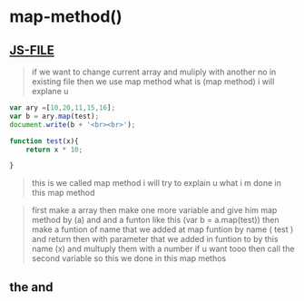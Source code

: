 # map-method() 
[JS-FILE](../js/55-Map-Array-method.js)
---
>if we want to change current array and muliply with another no in existing file then we use map method what is (map method) i will explane u

``` javascript
var ary =[10,20,11,15,16];
var b = ary.map(test);
document.write(b + '<br><br>');

function test(x){
    return x * 10;

} 
```
>this is we called map method i will try to explain u what i m done in this map method

>first make a array then make one more variable and give him map method by (a) and and a funton like this (var b = a.map(test)) then make a funtion of name that we added at map funtion by name ( test ) and return then with parameter that we added in funtion to by this name (x) and multuply them with a number if u want tooo then call the second variable so this we done in this map methos

## the and